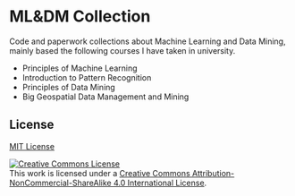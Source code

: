 # ML&DM Collection

Code and paperwork collections about Machine Learning and Data Mining, mainly based the following courses I have taken in university.

* Principles of Machine Learning
* Introduction to Pattern Recognition
* Principles of Data Mining
* Big Geospatial Data Management and Mining

## License  

[MIT License](https://mit-license.org/)  

<a rel="license" href="http://creativecommons.org/licenses/by-nc-sa/4.0/"><img alt="Creative Commons License" style="border-width:0" src="https://i.creativecommons.org/l/by-nc-sa/4.0/88x31.png" /></a><br />This work is licensed under a <a rel="license" href="http://creativecommons.org/licenses/by-nc-sa/4.0/">Creative Commons Attribution-NonCommercial-ShareAlike 4.0 International License</a>.
